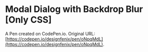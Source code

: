 # Modal Dialog with Backdrop Blur [Only CSS]

A Pen created on CodePen.io. Original URL: [https://codepen.io/designfenix/pen/oNpqMdL](https://codepen.io/designfenix/pen/oNpqMdL).

